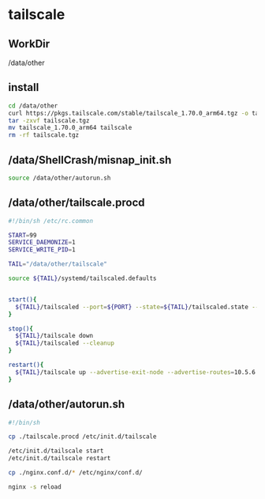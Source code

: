 # tailscale

## WorkDir

/data/other

## install

```sh
cd /data/other
curl https://pkgs.tailscale.com/stable/tailscale_1.70.0_arm64.tgz -o tailscale.tgz
tar -zxvf tailscale.tgz
mv tailscale_1.70.0_arm64 tailscale
rm -rf tailscale.tgz
```

##  /data/ShellCrash/misnap_init.sh

```sh
source /data/other/autorun.sh
```

## /data/other/tailscale.procd

```bash
#!/bin/sh /etc/rc.common

START=99
SERVICE_DAEMONIZE=1
SERVICE_WRITE_PID=1

TAIL="/data/other/tailscale"

source ${TAIL}/systemd/tailscaled.defaults


start(){
  ${TAIL}/tailscaled --port=${PORT} --state=${TAIL}/tailscaled.state --socket=/run/tailscale/tailscaled.sock & echo "tailscaled running..."
}

stop(){
  ${TAIL}/tailscale down
  ${TAIL}/tailscaled --cleanup
}

restart(){
  ${TAIL}/tailscale up --advertise-exit-node --advertise-routes=10.5.6.0/24
}
```

## /data/other/autorun.sh

```sh
#!/bin/sh

cp ./tailscale.procd /etc/init.d/tailscale

/etc/init.d/tailscale start
/etc/init.d/tailscale restart

cp ./nginx.conf.d/* /etc/nginx/conf.d/

nginx -s reload

```
